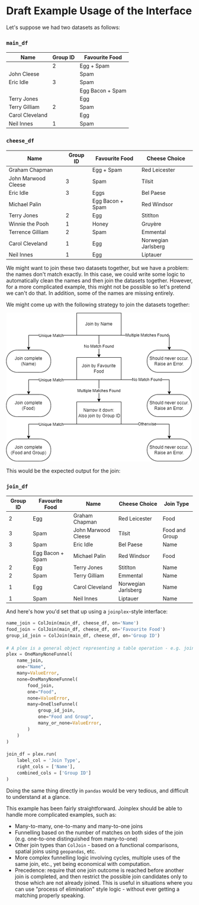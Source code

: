 # Draft Example Usage of the Interface

Let's suppose we had two datasets as follows:

### `main_df`
|Name           |Group ID|Favourite Food  |
|---------------|--------|----------------|
|               |2       |Egg + Spam      |
|John Cleese    |        |Spam            |
|Eric Idle      |3       |Spam            |
|               |        |Egg Bacon + Spam|
|Terry Jones    |        |Egg             |
|Terry Gilliam  |2       |Spam            |
|Carol Cleveland|        |Egg             |
|Neil Innes     |1       |Spam            |

### `cheese_df`
|Name           |Group ID|Favourite Food  |Cheese Choice      |
|---------------|--------|----------------|-------------------|
|Graham Chapman |        |Egg + Spam      |Red Leicester      |
|John Marwood Cleese|3       |Spam            |Tilsit             |
|Eric Idle      |3       |Eggs            |Bel Paese          |
|Michael Palin  |        |Egg Bacon + Spam|Red Windsor        |
|Terry Jones    |2       |Egg             |Stitlton           |
|Winnie the Pooh|1       |Honey           |Gruyère            |
|Terrence Gilliam|2       |Spam            |Emmental           |
|Carol Cleveland|1       |Egg             |Norwegian Jarlsberg|
|Neil Innes     |1       |Egg             |Liptauer           |

We might want to join these two datasets together, but we have a problem: the names
don't match exactly. In this case, we could write some logic to automatically clean
the names and then join the datasets together. However, for a more complicated example,
this might not be possible so let's pretend we can't do that. In addition, some of the
names are missing entirely.

We might come up with the following strategy to join the datasets together:

![cheese_join.png](cheese_join.png)

This would be the expected output for the join:
### `join_df`
|Group ID       |Favourite Food|Name            |Cheese Choice      |Join Type     |
|---------------|--------------|----------------|-------------------|--------------|
|2              |Egg           |Graham Chapman  |Red Leicester      |Food          |
|3              |Spam          |John Marwood Cleese|Tilsit             |Food and Group|
|3              |Spam          |Eric Idle       |Bel Paese          |Name          |
|               |Egg Bacon + Spam|Michael Palin   |Red Windsor        |Food          |
|2              |Egg           |Terry Jones     |Stitlton           |Name          |
|2              |Spam          |Terry Gilliam   |Emmental           |Name          |
|1              |Egg           |Carol Cleveland |Norwegian Jarlsberg|Name          |
|1              |Spam          |Neil Innes      |Liptauer           |Name          |

And here's how you'd set that up using a `joinplex`-style interface:

```Python
name_join = ColJoin(main_df, cheese_df, on='Name')
food_join = ColJoin(main_df, cheese_df, on='Favourite Food')
group_id_join = ColJoin(main_df, cheese_df, on='Group ID')

# A plex is a general object representing a table operation - e.g. joining or filtering.
plex = OneManyNoneFunnel(
    name_join,
    one="Name",
    many=ValueError,
    none=OneManyNoneFunnel(
        food_join,
        one="Food",
        none=ValueError,
        many=OneElseFunnel(
            group_id_join,
            one="Food and Group",
            many_or_none=ValueError,
        )
    )
)

join_df = plex.run(
    label_col = 'Join Type',
    right_cols = ['Name'],
    combined_cols = ['Group ID']
)
```
Doing the same thing directly in `pandas` would be very tedious, and difficult to understand at a glance.

This example has been fairly straightforward. Joinplex should be able to handle more complicated examples, such as:
- Many-to-many, one-to-many and many-to-one joins
- Funnelling based on the number of matches on both sides of the join (e.g. one-to-one distinguished from many-to-one)
- Other join types than `ColJoin` - based on a functional comparisons, spatial joins using `geopandas`, etc.
- More complex funnelling logic involving cycles, multiple uses of the same join, etc., yet being economical with computation.
- Precedence: require that one join outcome is reached before another join is completed, and then restrict the possible join candidates only to those which are not already joined. This is useful in situations where you can use
"process of elimination" style logic - without ever getting a matching properly speaking.
